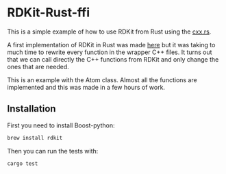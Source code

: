 # RDKit-Rust-ffi
This is a simple example of how to use RDKit from Rust using the [cxx.rs](https://cxx.rs/).

A first implementation of RDKit in Rust was made [here](https://github.com/rdkit-rs/rdkit) but it was taking to much time to rewrite every function in the wrapper C++ files. It turns out that we can call directly the C++ functions from RDKit and only change the ones that are needed. 

This is an example with the Atom class. Almost all the functions are implemented and this was made in a few hours of work.

## Installation
First you need to install Boost-python: 
```bash
brew install rdkit
```

Then you can run the tests with:
```bash
cargo test
```